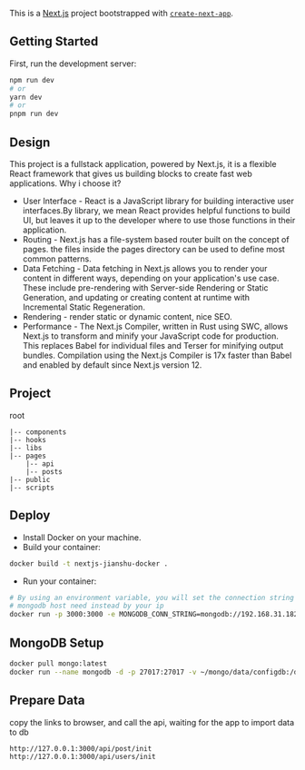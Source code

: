 This is a [Next.js](https://nextjs.org/) project bootstrapped with [`create-next-app`](https://github.com/vercel/next.js/tree/canary/packages/create-next-app).

## Getting Started

First, run the development server:

```bash
npm run dev
# or
yarn dev
# or
pnpm run dev
```

## Design

This project is a fullstack application, powered by Next.js, it is a flexible React framework that gives us building blocks to create fast web applications.
Why i choose it?

* User Interface  - React is a JavaScript library for building interactive user interfaces.By library, we mean React provides helpful functions to build UI,
but leaves it up to the developer where to use those functions in their application.
* Routing - Next.js has a file-system based router built on the concept of pages. the files inside the pages directory can be used to define most common patterns.
* Data Fetching - Data fetching in Next.js allows you to render your content in different ways, depending on your application's use case.
These include pre-rendering with Server-side Rendering or Static Generation, and updating or creating content at runtime with Incremental Static Regeneration.
* Rendering - render static or dynamic content, nice SEO.
* Performance -  The Next.js Compiler, written in Rust using SWC, allows Next.js to transform and minify your JavaScript code for production.
This replaces Babel for individual files and Terser for minifying output bundles. Compilation using the Next.js Compiler is 17x faster than Babel and enabled by default since Next.js version 12.

## Project 
root
```
|-- components
|-- hooks
|-- libs
|-- pages
    |-- api         
    |-- posts
|-- public
|-- scripts
```

## Deploy

- Install Docker on your machine.
- Build your container:

```bash
docker build -t nextjs-jianshu-docker .
```

- Run your container:

```bash
# By using an environment variable, you will set the connection string to a different value depending on where you are running this container.
# mongodb host need instead by your ip
docker run -p 3000:3000 -e MONGODB_CONN_STRING=mongodb://192.168.31.182:27017  -e MONGODB_DB_NAME=jianshu -e MONGODB_POST_COLLECTION_NAME=posts -e MONGODB_USER_COLLECTION_NAME=users  nextjs-jianshu-docker
```

## MongoDB Setup

```bash
docker pull mongo:latest
docker run --name mongodb -d -p 27017:27017 -v ~/mongo/data/configdb:/data/configdb -v ~/mongo/data/db:/data/db mongo

```

## Prepare Data
copy the links to browser, and call the api, waiting for the app to import data to db
```
http://127.0.0.1:3000/api/post/init
http://127.0.0.1:3000/api/users/init
```

